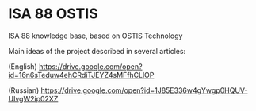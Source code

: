 # ISA 88 OSTIS
ISA 88 knowledge base, based on OSTIS Technology

Main ideas of the project described in several articles:

(English) https://drive.google.com/open?id=16n6sTeduw4ehCRdiTJEYZ4sMFfhCLlOP 

(Russian) https://drive.google.com/open?id=1J85E336w4gYwgp0HQUV-UIvgW2ip02XZ 
